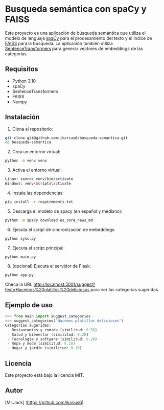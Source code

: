 # Busqueda semántica con spaCy y FAISS

Este proyecto es una aplicación de búsqueda semántica que utiliza el modelo de lenguaje [spaCy](https://spacy.io/) para el procesamiento del texto y el índice de [FAISS](https://github.com/facebookresearch/faiss) para la búsqueda. La aplicación también utiliza [SentenceTransformers](https://www.sbert.net/) para generar vectores de embeddings de las categorías.

## Requisitos

- Python 3.10
- spaCy
- SentenceTransformers
- FAISS
- Numpy

## Instalación

1. Clona el repositorio:

```bash
git clone git@github.com:ikarius6/busqueda-semantica.git
cd busqueda-semantica
```

2. Crea un entorno virtual:

```bash
python -m venv venv
```

3. Activa el entorno virtual:

```bash
Linux: source venv/bin/activate
Windows: venv\Scripts\activate
```

4. Instala las dependencias:

```bash
pip install -r requirements.txt
```

5. Descarga el modelo de spacy (en español y mediano):

```bash
python -m spacy download es_core_news_md
```

6. Ejecuta el script de sincronización de embeddings:

```bash
python sync.py
```

7. Ejecuta el script principal:

```bash
python main.py
```

8. (opcional) Ejecuta el servidor de Flask:

```bash
python app.py
```

Checa la URL [http://localhost:5001/suggest?text=Hacemos%20platillos%20deliciosos](http://localhost:5001/suggest?text=Hacemos%20platillos%20deliciosos) para ver las categorías sugeridas.

## Ejemplo de uso

```python
>>> from main import suggest_categories
>>> suggest_categories("Hacemos platillos deliciosos")
Categorías sugeridas:
 - Restaurantes y comida (similitud: 0.50)
 - Salud y bienestar (similitud: 0.20)
 - Tecnología y software (similitud: 0.20)
 - Ropa y moda (similitud: 0.10)
 - Hogar y jardín (similitud: 0.10)
 ```

## Licencia

Este proyecto está bajo la licencia MIT.

## Autor

[Mr.Jack] (https://github.com/ikarius6)